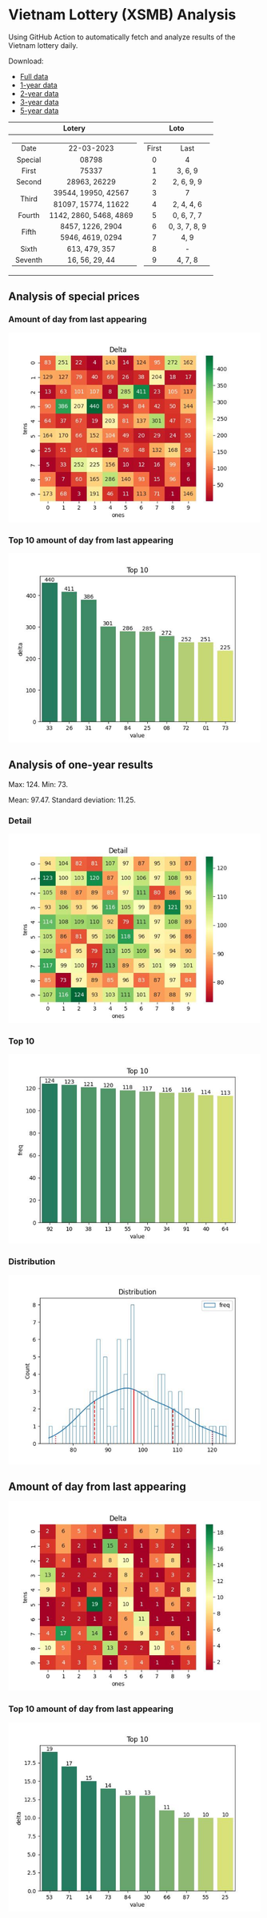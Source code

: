 # Vietnam Lottery (XSMB) Analysis

Using GitHub Action to automatically fetch and analyze results of the Vietnam lottery daily.

Download:

* [Full data](https://raw.githubusercontent.com/khiemdoan/vietnam-lottery-xsmb-analysis/main/results/xsmb.csv)
* [1-year data](https://raw.githubusercontent.com/khiemdoan/vietnam-lottery-xsmb-analysis/main/results/xsmb_1_year.csv)
* [2-year data](https://raw.githubusercontent.com/khiemdoan/vietnam-lottery-xsmb-analysis/main/results/xsmb_2_year.csv)
* [3-year data](https://raw.githubusercontent.com/khiemdoan/vietnam-lottery-xsmb-analysis/main/results/xsmb_3_year.csv)
* [5-year data](https://raw.githubusercontent.com/khiemdoan/vietnam-lottery-xsmb-analysis/main/results/xsmb_5_year.csv)

| Lotery      | Loto |
| :-----------: | :-----------: |
| <table><tr><td>Date</td><td>22-03-2023</td></tr><tr><td>Special</td><td>08798</td></tr><tr><td>First</td><td>75337</td></tr><tr><td>Second</td><td>28963, 26229</td></tr><tr><td rowspan="2">Third</td><td>39544, 19950, 42567</td></tr><tr><td>81097, 15774, 11622</td></tr><tr><td>Fourth</td><td>1142, 2860, 5468, 4869</td></tr><tr><td rowspan="2">Fifth</td><td>8457, 1226, 2904</td></tr><tr><td>5946, 4619, 0294</td></tr><tr><td>Sixth</td><td>613, 479, 357</td></tr><tr><td>Seventh</td><td>16, 56, 29, 44</td></tr></table> | <table><tr><td>First</td><td>Last</td></tr><tr><td>0</td><td>4</td></tr><tr><td>1</td><td>3, 6, 9</td></tr><tr><td>2</td><td>2, 6, 9, 9</td></tr><tr><td>3</td><td>7</td></tr><tr><td>4</td><td>2, 4, 4, 6</td></tr><tr><td>5</td><td>0, 6, 7, 7</td></tr><tr><td>6</td><td>0, 3, 7, 8, 9</td></tr><tr><td>7</td><td>4, 9</td></tr><tr><td>8</td><td>-</td></tr><tr><td>9</td><td>4, 7, 8</td></tr></table> |


<h2>Analysis of special prices</h2>

<h3>Amount of day from last appearing</h3>

![Delta](images/special_delta.jpg)

<h3>Top 10 amount of day from last appearing</h3>

![Delta top 10](images/special_delta_top_10.jpg)

<h2>Analysis of one-year results</h2>

Max: 124. Min: 73.

Mean: 97.47. Standard deviation: 11.25.

<h3>Detail</h3>

![Detail](images/heatmap.jpg)

<h3>Top 10</h3>

![Top 10](images/top-10.jpg)

<h3>Distribution</h3>

![Distribution](images/distribution.jpg)

<h2>Amount of day from last appearing</h2>

![Delta](images/delta.jpg)

<h3>Top 10 amount of day from last appearing</h3>

![Delta top 10](images/delta_top_10.jpg)
